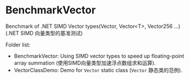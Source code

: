 # BenchmarkVector
Benchmark of .NET SIMD Vector types(Vector, Vector&lt;T>, Vector256 ...) (.NET SIMD 向量类型的基准测试)

Folder list:

- BenchmarkVector: Using SIMD vector types to speed up floating-point array summation (使用SIMD向量类型加速浮点数组求和运算).
- VectorClassDemo: Demo for `Vector` static class (`Vector` 静态类的范例).
